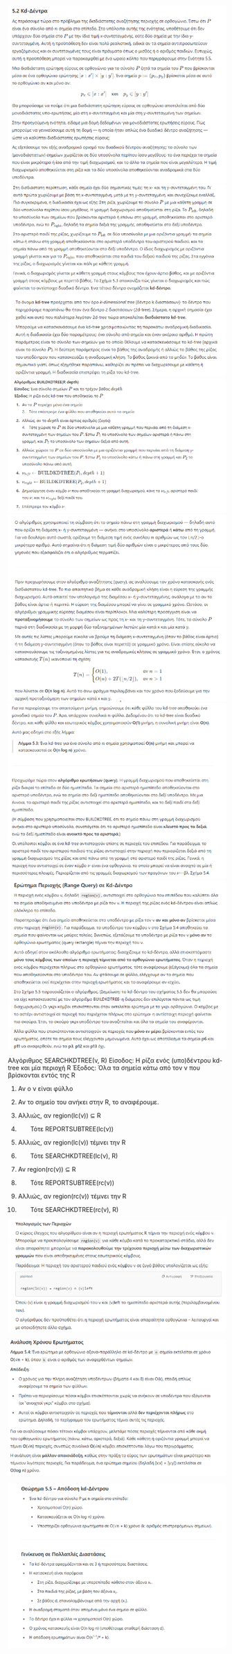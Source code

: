 ![alt text](image-10.png) 
![alt text](image-1.png)
![alt text](image-2.png)
![alt text](image-3.png)
![alt text](image-4.png)
![alt text](image-5.png)
![alt text](image-6.png)


Αλγόριθμος SEARCHKDTREE(ν, R)
Είσοδος: Η ρίζα ενός (υπο)δέντρου kd-tree και μία περιοχή R
Έξοδος: Όλα τα σημεία κάτω από τον ν που βρίσκονται εντός της R

1. Αν ο ν είναι φύλλο

2. Αν το σημείο του ανήκει στην R, το αναφέρουμε.

3. Αλλιώς, αν region(lc(ν)) ⊆ R

4.   Τότε REPORTSUBTREE(lc(ν))

5. Αλλιώς, αν region(lc(ν)) τέμνει την R

6.   Τότε SEARCHKDTREE(lc(ν), R)

7. Αν region(rc(ν)) ⊆ R

8.   Τότε REPORTSUBTREE(rc(ν))

9. Αλλιώς, αν region(rc(ν)) τέμνει την R

10.   Τότε SEARCHKDTREE(rc(ν), R)


![alt text](image-11.png)

![alt text](image-8.png)

![alt text](image-9.png)
